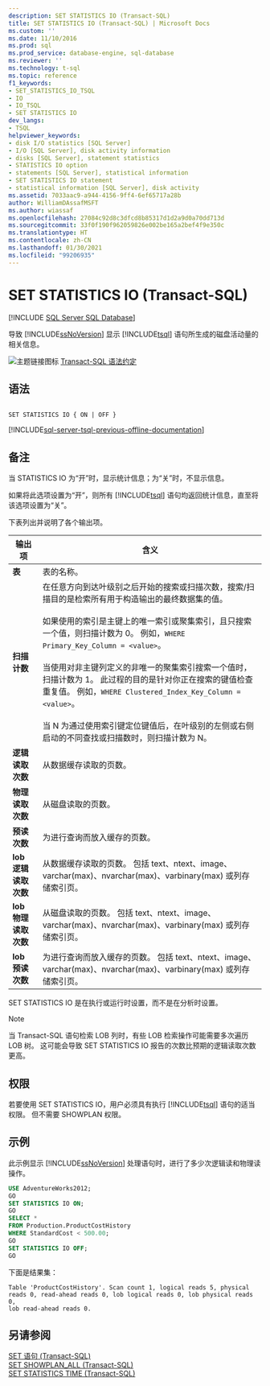 ```yaml
---
description: SET STATISTICS IO (Transact-SQL)
title: SET STATISTICS IO (Transact-SQL) | Microsoft Docs
ms.custom: ''
ms.date: 11/10/2016
ms.prod: sql
ms.prod_service: database-engine, sql-database
ms.reviewer: ''
ms.technology: t-sql
ms.topic: reference
f1_keywords:
- SET_STATISTICS_IO_TSQL
- IO
- IO_TSQL
- SET STATISTICS IO
dev_langs:
- TSQL
helpviewer_keywords:
- disk I/O statistics [SQL Server]
- I/O [SQL Server], disk activity information
- disks [SQL Server], statement statistics
- STATISTICS IO option
- statements [SQL Server], statistical information
- SET STATISTICS IO statement
- statistical information [SQL Server], disk activity
ms.assetid: 7033aac9-a944-4156-9ff4-6ef65717a28b
author: WilliamDAssafMSFT
ms.author: wiassaf
ms.openlocfilehash: 27084c92d8c3dfcd8b85317d1d2a9d0a70dd713d
ms.sourcegitcommit: 33f0f190f962059826e002be165a2bef4f9e350c
ms.translationtype: HT
ms.contentlocale: zh-CN
ms.lasthandoff: 01/30/2021
ms.locfileid: "99206935"
---
```

# <a name="set-statistics-io-transact-sql"></a>SET STATISTICS IO (Transact-SQL)
[!INCLUDE [SQL Server SQL Database](../../includes/applies-to-version/sql-asdb.md)]

  导致 [!INCLUDE[ssNoVersion](../../includes/ssnoversion-md.md)] 显示 [!INCLUDE[tsql](../../includes/tsql-md.md)] 语句所生成的磁盘活动量的相关信息。  
  
 ![主题链接图标](../../database-engine/configure-windows/media/topic-link.gif "“主题链接”图标") [Transact-SQL 语法约定](../../t-sql/language-elements/transact-sql-syntax-conventions-transact-sql.md)  
  
## <a name="syntax"></a>语法  
  
```syntaxsql
  
SET STATISTICS IO { ON | OFF }  
```  
  
[!INCLUDE[sql-server-tsql-previous-offline-documentation](../../includes/sql-server-tsql-previous-offline-documentation.md)]

## <a name="remarks"></a>备注
 当 STATISTICS IO 为“开”时，显示统计信息；为“关”时，不显示信息。   
  
 如果将此选项设置为“开”，则所有 [!INCLUDE[tsql](../../includes/tsql-md.md)] 语句均返回统计信息，直至将该选项设置为“关”。  
  
 下表列出并说明了各个输出项。  
  
|输出项|含义|  
|-----------------|-------------|  
|**表**|表的名称。|  
|**扫描计数**|在任意方向到达叶级别之后开始的搜索或扫描次数，搜索/扫描目的是检索所有用于构造输出的最终数据集的值。<br /><br /> 如果使用的索引是主键上的唯一索引或聚集索引，且只搜索一个值，则扫描计数为 0。 例如，`WHERE Primary_Key_Column = <value>`。<br /><br /> 当使用对非主键列定义的非唯一的聚集索引搜索一个值时，扫描计数为 1。 此过程的目的是针对你正在搜索的键值检查重复值。 例如，`WHERE Clustered_Index_Key_Column = <value>`。<br /><br /> 当 N 为通过使用索引键定位键值后，在叶级别的左侧或右侧启动的不同查找或扫描数时，则扫描计数为 N。|  
|**逻辑读取次数**|从数据缓存读取的页数。|  
|**物理读取次数**|从磁盘读取的页数。|  
|**预读次数**|为进行查询而放入缓存的页数。|  
|**lob 逻辑读取次数**|从数据缓存读取的页数。 包括 text、ntext、image、varchar(max)、nvarchar(max)、varbinary(max) 或列存储索引页。|  
|**lob 物理读取次数**|从磁盘读取的页数。 包括 text、ntext、image、varchar(max)、nvarchar(max)、varbinary(max) 或列存储索引页。|  
|**lob 预读次数**|为进行查询而放入缓存的页数。 包括 text、ntext、image、varchar(max)、nvarchar(max)、varbinary(max) 或列存储索引页。|

 SET STATISTICS IO 是在执行或运行时设置，而不是在分析时设置。

> [!NOTE]  
> 当 Transact-SQL 语句检索 LOB 列时，有些 LOB 检索操作可能需要多次遍历 LOB 树。 这可能会导致 SET STATISTICS IO 报告的次数比预期的逻辑读取次数更高。

## <a name="permissions"></a>权限  
 若要使用 SET STATISTICS IO，用户必须具有执行 [!INCLUDE[tsql](../../includes/tsql-md.md)] 语句的适当权限。 但不需要 SHOWPLAN 权限。  
  
## <a name="examples"></a>示例  
 此示例显示 [!INCLUDE[ssNoVersion](../../includes/ssnoversion-md.md)] 处理语句时，进行了多少次逻辑读和物理读操作。  
  
```sql
USE AdventureWorks2012;  
GO         
SET STATISTICS IO ON;  
GO  
SELECT *   
FROM Production.ProductCostHistory  
WHERE StandardCost < 500.00;  
GO  
SET STATISTICS IO OFF;  
GO  
```  
  
 下面是结果集：  
  
```  
Table 'ProductCostHistory'. Scan count 1, logical reads 5, physical   
reads 0, read-ahead reads 0, lob logical reads 0, lob physical reads 0,   
lob read-ahead reads 0.  
```  
  
## <a name="see-also"></a>另请参阅  
 [SET 语句 (Transact-SQL)](../../t-sql/statements/set-statements-transact-sql.md)   
 [SET SHOWPLAN_ALL (Transact-SQL)](../../t-sql/statements/set-showplan-all-transact-sql.md)   
 [SET STATISTICS TIME (Transact-SQL)](../../t-sql/statements/set-statistics-time-transact-sql.md)  
  
  
